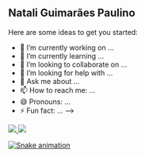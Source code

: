 ## Natali Guimarães Paulino

Here are some ideas to get you started:

- 🔭 I’m currently working on ...
- 🌱 I’m currently learning ...
- 👯 I’m looking to collaborate on ...
- 🤔 I’m looking for help with ...
- 💬 Ask me about ...
- 📫 How to reach me: ...
- 😄 Pronouns: ...
- ⚡ Fun fact: ...
-->

<div>
<a href="https://github.com/nataligp">
<img decoding="async" loading="lazy height="180em" src="https://github-readme-stats.five-vercel.app/api/top-langs/?username=nataligp&layout=compact&langs_count=7&theme=dracula"/>
<img decoding="async" loading="lazy height="180em" src="https://github-readme-stats.five-vercel.app/api?username=nataligp&show_icons=true&theme=dracula&include_all_commits=true&count_private=true"/>
</div>
  
![Snake animation](https://github.com/nataligp/nataligp/blob/output/github-contribution-grid-snake.svg)
